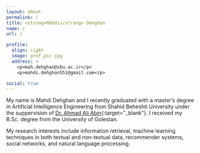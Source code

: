 ```yaml
---
layout: about
permalink: /
title: <strong>Mahdi</strong> Dehghan
name: /
url: /

profile:
  align: right
  image: prof_pic.jpg
  address: >
    <p>mah.dehghan@sbu.ac.ir</p>
    <p>mahdi.dehghan551@gmail.com</p>

social: true
---
```


My name is Mahdi Dehghan and I recently graduated with a master’s degree in Artificial Intelligence Engineering from Shahid Beheshti University under the suppervision of [Dr. Ahmad Ali Abin](http://facultymembers.sbu.ac.ir/abin/){:target="\_blank"}. I received my B.Sc. degree from the University of Golestan.

My research interests include information retrieval, machine learning techniques in both textual and non-textual data, recommender systems, social networks, and natural language processing.
